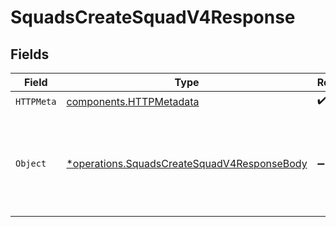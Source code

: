 # SquadsCreateSquadV4Response


## Fields

| Field                                                                                                     | Type                                                                                                      | Required                                                                                                  | Description                                                                                               |
| --------------------------------------------------------------------------------------------------------- | --------------------------------------------------------------------------------------------------------- | --------------------------------------------------------------------------------------------------------- | --------------------------------------------------------------------------------------------------------- |
| `HTTPMeta`                                                                                                | [components.HTTPMetadata](../../models/components/httpmetadata.md)                                        | :heavy_check_mark:                                                                                        | N/A                                                                                                       |
| `Object`                                                                                                  | [*operations.SquadsCreateSquadV4ResponseBody](../../models/operations/squadscreatesquadv4responsebody.md) | :heavy_minus_sign:                                                                                        | The request has succeeded and a new resource has been created as a result.                                |